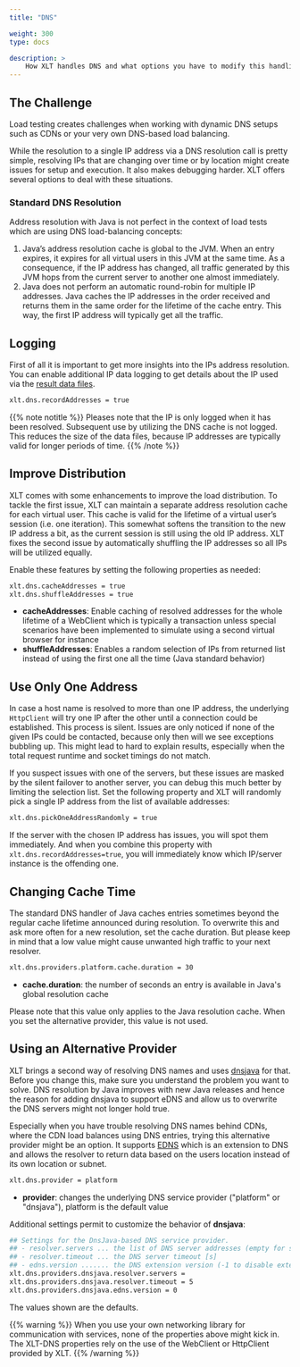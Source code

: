 ```yaml
---
title: "DNS"

weight: 300
type: docs

description: >
    How XLT handles DNS and what options you have to modify this handling as well as capture data.
---
```


## The Challenge

Load testing creates challenges when working with dynamic DNS setups such as CDNs or your very own DNS-based load balancing. 

While the resolution to a single IP address via a DNS resolution call is pretty simple, resolving IPs that are changing over time or by location might create issues for setup and execution. It also makes debugging harder. XLT offers several options to deal with these situations.

### Standard DNS Resolution
Address resolution with Java is not perfect in the context of load tests which are using DNS load-balancing concepts:

1. Java’s address resolution cache is global to the JVM. When an entry expires, it expires for all virtual users in this JVM at the same time. As a consequence, if the IP address has changed, all traffic generated by this JVM hops from the current server to another one almost immediately.
2. Java does not perform an automatic round-robin for multiple IP addresses. Java caches the IP addresses in the order received and returns them in the same order for the lifetime of the cache entry. This way, the first IP address will typically get all the traffic.

## Logging
First of all it is important to get more insights into the IPs address resolution. You can enable additional IP data logging to get details about the IP used via the [result data files](../150-results/#collected-values).

```bash
xlt.dns.recordAddresses = true
```
{{% note notitle %}}
Pleases note that the IP is only logged when it has been resolved. Subsequent use by utilizing the DNS cache is not logged. This reduces the size of the data files, because IP addresses are typically valid for longer periods of time.
{{% /note %}}


## Improve Distribution
XLT comes with some enhancements to improve the load distribution. To tackle the first issue, XLT can maintain a separate address resolution cache for each virtual user. This cache is valid for the lifetime of a virtual user’s session (i.e. one iteration). This somewhat softens the transition to the new IP address a bit, as the current session is still using the old IP address. XLT fixes the second issue by automatically shuffling the IP addresses so all IPs will be utilized equally.

Enable these features by setting the following properties as needed:

```bash
xlt.dns.cacheAddresses = true
xlt.dns.shuffleAddresses = true
```
* **cacheAddresses**: Enable caching of resolved addresses for the whole lifetime of a WebClient which is typically a transaction unless special scenarios have been implemented to simulate using a second virtual browser for instance
* **shuffleAddresses**: Enables a random selection of IPs from returned list instead of using the first one all the time (Java standard behavior)

## Use Only One Address
In case a host name is resolved to more than one IP address, the underlying `HttpClient` will try one IP after the other until a connection could be established. This process is silent. Issues are only noticed if none of the given IPs could be contacted, because only then will we see exceptions bubbling up. This might lead to hard to explain results, especially when the total request runtime and socket timings do not match.

If you suspect issues with one of the servers, but these issues are masked by the silent failover to another server, you can debug this much better by limiting the selection list. Set the following property and XLT will randomly pick a single IP address from the list of available addresses:

```bash
xlt.dns.pickOneAddressRandomly = true
```

If the server with the chosen IP address has issues, you will spot them immediately. And when you combine this property with `xlt.dns.recordAddresses=true`, you will immediately know which IP/server instance is the offending one.


## Changing Cache Time
The standard DNS handler of Java caches entries sometimes beyond the regular cache lifetime announced during resolution. To overwrite this and ask more often for a new resolution, set the cache duration. But please keep in mind that a low value might cause unwanted high traffic to your next resolver.

```bash
xlt.dns.providers.platform.cache.duration = 30
```
* **cache.duration**: the number of seconds an entry is available in Java's global resolution cache

Please note that this value only applies to the Java resolution cache. When you set the alternative provider, this value is not used.

## Using an Alternative Provider
XLT brings a second way of resolving DNS names and uses <a href="https://github.com/dnsjava/dnsjava" target="_blank">dnsjava</a> for that. Before you change this, make sure you understand the problem you want to solve. DNS resolution by Java improves with new Java releases and hence the reason for adding dnsjava to support eDNS and allow us to overwrite the DNS servers might not longer hold true. 

Especially when you have trouble resolving DNS names behind CDNs, where the CDN load balances using DNS entries, trying this alternative provider might be an option. It supports <a href="https://tools.ietf.org/html/rfc7871" target="_blank">EDNS</a> which is an extension to DNS and allows the resolver to return data based on the users location instead of its own location or subnet.

```bash
xlt.dns.provider = platform
```

* **provider**: changes the underlying DNS service provider ("platform" or "dnsjava"), platform is the default value

Additional settings permit to customize the behavior of **dnsjava**:

```bash
## Settings for the DnsJava-based DNS service provider.
## - resolver.servers ... the list of DNS server addresses (empty for system defaults)
## - resolver.timeout ... the DNS server timeout [s]
## - edns.version ....... the DNS extension version (-1 to disable extensions)
xlt.dns.providers.dnsjava.resolver.servers =
xlt.dns.providers.dnsjava.resolver.timeout = 5
xlt.dns.providers.dnsjava.edns.version = 0
```
The values shown are the defaults.

{{% warning %}}
When you use your own networking library for communication with services, none of the properties above might kick in. The XLT-DNS properties rely on the use of the WebClient or HttpClient provided by XLT.
{{% /warning %}}
